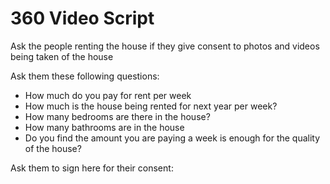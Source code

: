 # 360 Video Script 

Ask the people renting the house if they give consent to photos and videos being taken of the house 

Ask them these following questions: 

- How much do you pay for rent per week 
- How much is the house being rented for next year per week? 
- How many bedrooms are there in the house? 
- How many bathrooms are in the house 
- Do you find the amount you are paying a week is enough for the quality of the house? 

 

Ask them to sign here for their consent: 